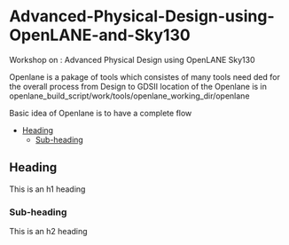 # Advanced-Physical-Design-using-OpenLANE-and-Sky130
Workshop on : Advanced Physical Design using OpenLANE Sky130

Openlane is a pakage of tools which consistes of many tools need ded for the overall process from Design to GDSII
location of the Openlane is in openlane_build_script/work/tools/openlane_working_dir/openlane

Basic idea of Openlane is to have a complete flow



- [Heading](#heading)
  * [Sub-heading](#sub-heading)


## Heading

This is an h1 heading

### Sub-heading

This is an h2 heading
